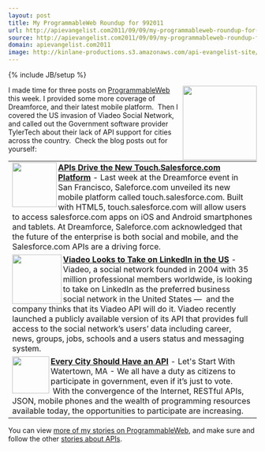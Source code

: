 ```yaml
---
layout: post
title: My ProgrammableWeb Roundup for 992011
url: http://apievangelist.com2011/09/09/my-programmableweb-roundup-for-992011/
source: http://apievangelist.com2011/09/09/my-programmableweb-roundup-for-992011/
domain: apievangelist.com2011
image: http://kinlane-productions.s3.amazonaws.com/api-evangelist-site/blog/watertown-ma-sign.jpg
---
```

{% include JB/setup %}<p>
     <a title="stories about APIs" href="http://blog.programmableweb.com/"><img src="http://kinlane-productions.s3.amazonaws.com/api-evangelist/programmableweb-logo.png"  width="150" align="right" /></a>I made time for three posts on <a title="ProgrammableWeb" href="http://blog.programmableweb.com/">ProgrammableWeb</a> this week. I provided some more coverage of Dreamforce, and their latest mobile platform.  Then I covered the US invasion of Viadeo Social Network, and called out the Government software provider TylerTech about their lack of API support for cities across the country.  Check the blog posts out for yourself:
</p>
<table cellspacing="10" cellpadding="10" width="85%" align="center">
     <tbody>
          <tr>
               <td align="left" valign="top">
                    <img src="http://blog.programmableweb.com/wp-content/touch-salesforce-com.png"  width="90" align="left" /><strong><a title="APIs Drive the New Touch.Salesforce.com Platform" href="http://blog.programmableweb.com/?p=22653">APIs Drive the New Touch.Salesforce.com Platform</a></strong> - Last week at the Dreamforce event in San Francisco, Saleforce.com unveiled its new mobile platform called touch.salesforce.com. Built with HTML5, touch.salesforce.com will allow users to access salesforce.com apps on iOS and Android smartphones and tablets. At Dreamforce, Saleforce.com acknowledged that the future of the enterprise is both social and mobile, and the Salesforce.com APIs are a driving force.
               </td>
          </tr>
          <tr>
               <td align="left" valign="top">
                    <img src="http://www.programmableweb.com/images/apis/at3809.png"  width="100" align="left" /><strong><a title="http://blog.programmableweb.com/?p=22665" href="http://blog.programmableweb.com/?p=22665">Viadeo Looks to Take on LinkedIn in the US</a></strong> - Viadeo, a social network founded in 2004 with 35 million professional members worldwide, is looking to take on LinkedIn as the preferred business social network in the United States —  and the company thinks that its Viadeo API will do it. Viadeo recently launched a publicly available version of its API that provides full access to the social network’s users’ data including career, news, groups, jobs, schools and a users status and messaging system.
               </td>
          </tr>
          <tr>
               <td align="left" valign="top">
                    <img src="http://blog.programmableweb.com/wp-content/wtwn-sign.jpg"  width="75" align="left" /><strong><a title="Every City Should Have an API: Let's Start With Watertown, MA" href="http://blog.programmableweb.com/?p=22621">Every City Should Have an API</a></strong> - Let's Start With Watertown, MA - We all have a duty as citizens to participate in government, even if it’s just to vote.  With the convergence of the Internet, RESTful APIs, JSON, mobile phones and the wealth of programming resources available today, the opportunities to participate are increasing.
               </td>
          </tr>
     </tbody>
</table>
<p>
     You can view <a title="more of my stories on ProgrammableWeb" href="http://www.programmableweb.com/profile/kinlane">more of my stories on ProgrammableWeb</a>, and make sure and follow the other <a title="stories about APIs" href="http://blog.programmableweb.com/">stories about APIs</a>.
</p>
